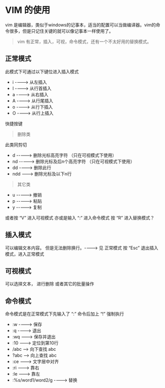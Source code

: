 # VIM 的使用

vim 是编辑器，类似于windows的记事本，适当的配置可以当做编译器。vim的命令很多，但是只记住关键的就可以像记事本一样使用了。

> vim 有正常，插入，可视，命令模式，还有一个不太好用的替换模式。

## 正常模式

此模式下可通过以下键位进入插入模式

- i ----> 从左插入
- I ----> 从行首插入
- a ----> 从右插入
- A ----> 从行尾插入
- o ----> 从行下插入
- O ----> 从行上插入

快捷按键

> 删除类

此类同剪切

- d -----> 删除光标高亮字符 （只在可视模式下使用）
- nd -----> 删除光标及后n个高亮字符 （只在可视模式下使用）
- dd ----> 删除此行
- ndd ---> 删除光标及以下n行

> 其它类

- u -----> 撤销
- p -----> 粘贴
- y -----> 复制

或者按 “V” 进入可视模式
亦或是输入 “:” 进入命令模式
按 “R” 进入替换模式？

## 插入模式

可以编辑文本内容。
但是无法删除换行。----> 见 正常模式
按 “Esc” 退出插入模式，进入正常模式

## 可视模式

可以选择文本，
进行删除
或者其它的批量操作

## 命令模式
命令模式是在正常模式下先输入了 “:”
命令后加上 “!” 强制执行

- :w ----> 保存
- :q ----> 退出
- :wq ---> 保存并退出
- :10 ---> 定位到第10行
- /abc --> 向下查找 abc
- ?abc --> 向上查找 abc
- :ce ---> 文字居中对齐
- :ri ---> 靠右
- :le ---> 靠左
- :%s/word1/word2/g ----> 替换
